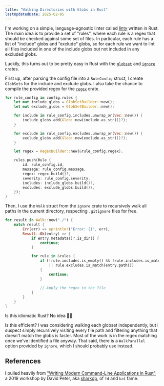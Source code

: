 ```yaml
---
title: "Walking Directories with Globs in Rust"
lastUpdatedDate: 2025-02-05
---
```


I'm working on a simple, language-agnostic linter called [linty](https://github.com/rwblickhan/linty) written in Rust.
The main idea is to provide a set of "rules", where each rule is a regex that should be checked against some set of files.
In particular, each rule has a list of "include" globs and "exclude" globs, so for each rule we want to lint all files included in one of the include globs but not included in any excluded globs.

Luckily, this turns out to be pretty easy in Rust with the [`globset`](https://docs.rs/globset/latest/globset/) and [`ignore`](https://docs.rs/ignore/latest/ignore/) crates.

First up, after parsing the config file into a `RuleConfig` struct, I create `GlobSet`s for the include and exclude globs.
I also take the chance to compile the provided regex for the [`regex`](https://docs.rs/regex/latest/regex/) crate.

```rust
for rule_config in config.rules {
    let mut include_globs = GlobSetBuilder::new();
    let mut exclude_globs = GlobSetBuilder::new();

    for include in rule_config.includes.unwrap_or(Vec::new()) {
        include_globs.add(Glob::new(include.as_str())?);
    }

    for exclude in rule_config.excludes.unwrap_or(Vec::new()) {
        exclude_globs.add(Glob::new(exclude.as_str())?);
    }

    let regex = RegexBuilder::new(&rule_config.regex);

    rules.push(Rule {
        id: rule_config.id,
        message: rule_config.message,
        regex: regex.build()?,
        severity: rule_config.severity,
        includes: include_globs.build()?,
        excludes: exclude_globs.build()?,
    });
}
```

Then, I use the `Walk` struct from the `ignore` crate to recursively walk all paths in the current directory, respecting `.gitignore` files for free.

```rust
for result in Walk::new("./") {
    match result {
        Err(err) => eprintln!("Error: {}", err),
        Result::Ok(entry) => {
            if entry.metadata()?.is_dir() {
                continue;
            }

            for rule in &rules {
                if (!rule.includes.is_empty() && !rule.includes.is_match(entry.path()))
                    || rule.excludes.is_match(entry.path())
                {
                    continue;
                }
                
                // Apply the regex to the file
            }
        }
    }
} 
```

Is this idiomatic Rust? No idea 🤷‍♀️

Is this efficient? I was considering walking each globset independently, but I suspect simply recursively visiting every file path and filtering anything that doesn't match the globs is faster. Most of the work is in the regex matching once we've identified a file anyway. That said, there is a `WalkParallel` option provided by `ignore`, which I should probably use instead.

## References

I pulled heavily from ["Writing Modern Command-Line Applications in Rust"](https://shark.fish/rustlab2019/#/), a 2019 workshop by David Peter, aka [sharkdp](https://github.com/sharkdp), of `fd` and `bat` fame.